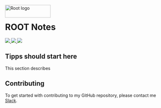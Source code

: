 <img src="https://d35c7d8c.web.cern.ch/sites/d35c7d8c.web.cern.ch/files/website-banner-allnew-croped_3.png" alt="Root logo" height="42px" width="150px" align="left"><br>

# ROOT Notes
<div>
    <a href="https://github.com/NaPiZip/Tipps-and-tricks">
        <img src="https://img.shields.io/badge/Document%20Version-0.0.1-brightgreen"/>
    </a>
    <a href="https://www.microsoft.com">
        <img src="https://img.shields.io/badge/Windows%2010%20x64-10.0.17134%20Build%2017134-blue.svg"/>
    </a>
    <a href="https://github.com/root-project/root">
        <img src="https://img.shields.io/badge/Root%20Version-v6--18--04-blue"/>
    </a>
</div>

## Tipps should start here
This section describes

## Contributing
To get started with contributing to my GitHub repository, please contact me [Slack](https://join.slack.com/t/napi-friends/shared_invite/enQtNDg3OTg5NDc1NzUxLWU1MWNhNmY3ZTVmY2FkMDM1ODg1MWNlMDIyYTk1OTg4OThhYzgyNDc3ZmE5NzM1ZTM2ZDQwZGI0ZjU2M2JlNDU).
